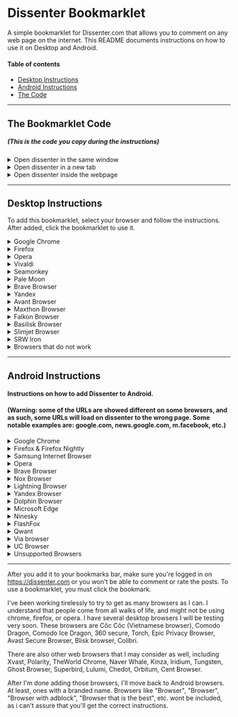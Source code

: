 # Dissenter Bookmarklet

A simple bookmarklet for Dissenter.com that allows you to comment on any web page on the internet. This README documents instructions on how to use it on Desktop and Android.

#### Table of contents
* [Desktop Instructions](#desktop-instructions)
* [Android Instructions](#android-instructions)
* [The Code](#the-bookmarklet-code)

---

## The Bookmarklet Code
##### (This is the code you copy during the instructions)

<details><summary>Open dissenter in the same window</summary>
<p>
  
 #### This opens dissenter in the same window. Reccommended for Android.
 
 ```Javascript
 javascript:(function(){window.location=('https://dissenter.com/discussion/begin?url='+location+'')})(); 
 ```
 
 </p>
</details>

<details><summary>Open dissenter in a new tab</summary>
<p>
  
  #### This opens dissenter in a new tab. Works on android, but could be inconvenient based on your browser.
  
 ```javascript
  javascript:(function(){window.open('https://dissenter.com/discussion/begin?url='+location+'')})();
 ```
 
 </p>
</details>

<details><summary>Open dissenter inside the webpage</summary>
<p>
 
 #### This opens dissenter inside the webpage, mimicing a real comments section on a real site. Not recommended for Android. Credits to @Mumberthrax on Gab for this script. Click the bookmarklet to toggle it on/off

#### Warning: This code does not work on some browsers that are listed above. If this code does not work, try a different code or browser.

 ```javascript
 javascript:(function(){var frame=document.getElementById("ifrm");if(frame!==null){frame.parentNode.removeChild(frame)}else{var iframe=document.createElement('iframe');iframe.src='https://dissenter.com/discussion/begin?url='+encodeURIComponent(location.href);iframe.style.width="25%";iframe.style.height=window.innerHeight+'px';iframe.style.top="0";iframe.style.right="0";iframe.style.position="fixed";iframe.style.zIndex="9999";iframe.setAttribute('id','ifrm');document.body.appendChild(iframe)}})();
 ```
 
 </p>
</details>

---

## Desktop Instructions

To add this bookmarklet, select your browser and follow the instructions. After added, click the bookmarklet to use it.

<details><summary>Google Chrome</summary>
<p>
  
#### Google Chrome
  
Select the code and drag it into your bookmarks bar. Make sure the bookmarks bar is visible on your browser. If you want, you can change the name of the Bookmarklet.

Alternatively, you can copy the code to your clipboard, right click the bookmarks bar, and click "Paste".

If you are using Google Chrome on linux, you may have to follow the Opera instructions (except the 'heart' is instead a star)
</p>
</details>

<details><summary>Firefox</summary>
<p>
  
  #### Firefox
Select the code and drag it into your bookmarks bar. Make sure the bookmarks bar is visible on your browser. If you want, you can change the name of the Bookmarklet.

Alternatively, you can copy the code to your clipboard, right click the bookmarks bar, and click "Paste".

</p>
</details>

<details><summary>Opera</summary>
<p>
  
#### Opera 
  
Go to any website, and click the heart to the right of the URL bar to "add to bookmarks", and select "bookmarks bar", then, on the bookmarks bar, right click > edit the bookmark you just added, and replace the Address with the bookmarklet code, and the name to whatever you'd like. 
</p>
</details>


<details><summary>Vivaldi</summary>
<p>
  
#### Vivaldi
  
Make sure the bookmarks bar is enabled, (Ctrl+Shift+B to enable), then go to any webpage, click the "add bookmark" button on the URL bar to the right. Change the URL to the bookmarklet code, and the name to whatever you'd like.
</p>
</details>


<details><summary>Seamonkey</summary>
<p>
  
#### Seamonkey
  
Make sure the bookmarks bar is enabled, then right click the bookmarks bar > New Bookmark... then add the code in "Location", and change the name to whatever you want.
</p>
</details>


<details><summary>Pale Moon</summary>
<p>
  
#### Pale Moon
  
Make sure the bookmarks bar is enabled, then right click the bookmarks bar > New Bookmark... then add the code in "Location", and change the name to whatever you want.
</p>
</details>
  

<details><summary>Brave Browser</summary>
<p>
  
#### Brave Browser
  
Make sure the bookmarks bar is enabled (Ctrl+Shift+B), then, copy the code, and right click the bookmarks bar and click "paste". If you want to change the name of the bookmark, right click it and click edit.
</p>
</details>
  

<details><summary>Yandex</summary>
<p>
  
#### Yandex (Russian bots smh)
  
Make sure the bookmarks bar is enabled (Ctrl+Shift+B), then, copy the code, and right click the bookmarks bar and click "paste". If you want to change the name of the bookmark, right click it and click edit.
</p>
</details>

<details><summary>Avant Browser</summary>
<p>

#### Avant Browser
Make sure the bookmarks bar is enabled. This can be done by right clicking on the top of the window, and selecting "Bookmarks Bar". Next, click the star to the left of the URL bar, then click "New Bookmark", then change the name if you want to. Right click the bookmark you just made, click edit, then copy and paste the code into the URL field and click OK. 

</p>
</details>

<details><summary>Maxthon Browser</summary>
<p>

#### Maxthon Browser
Make sure the favorites bar is enabled. This can be done by right clicking on the top of the window, and selecting "Favorites Bar". Go to any webpage, then right click the favorites bar, click "Add to here", then paste the code in "URL" and change the title if you want to.

</p>
</details>

<details><summary>Falkon Browser</summary>
<p>

#### Falkon Browser
Make sure the bookmarks bar is enabled. Go to any webpage, then click the start button, and click "Add to bookmarks" Then right click the bookmark you just made, click edit, and paste the code in "Adress" and change the title if you want to.

</p>
</details>

<details><summary>Basilisk Browser</summary>
<p>

#### Basilisk Browser
Make sure the bookmarks bar is enabled. Copy the code, right click the bookmarks bar, and click "Paste". Right click the bookmark, and click Properties if you'd like to change the name.

</p>
</details>
  
  <details><summary>Slimjet Browser</summary>
<p>

#### Slimjet Browser
Make sure the bookmarks bar is enabled. Copy the code, right click the bookmarks bar, and click "Paste". Right click the bookmark, and click edit if you'd like to change the name.
</p>
</details>

<details><summary>SRW Iron</summary>
<p>
  
  #### SRW Iron
Make sure the bookmarks bar is enabled. Copy the code, right click the bookmarks bar, and click "Paste". Right click the bookmark, and click edit if you'd like to change the name.
</p>
</details>

<details><summary>Browsers that do not work</summary>
<p>
  
#### Browsers that wont work with this because they don't support bookmarklets. Keep in mind there might be a workaround, but it would require digging into complicated instructions.

Microsoft Edge, Waterfox, Konqueror, Otter Browser, GNU Icecat, Dooble, Tor Browser and qute browser.

</p>
</details>

---

## Android Instructions

#### Instructions on how to add Dissenter to Android.

#### (Warning: some of the URLs are showed different on some browsers, and as such, some URLs will load on dissenter to the wrong page. Some notable examples are: google.com, news.google.com, m.facebook, etc.)

<details><summary>Google Chrome</summary>
<p>
  
  #### Google Chrome
  
  Copy the code to your clipboard, then go to to any site, tap the 3 ⋮ (the menu) and click the star at the top of the menu, then, if you're quick enough, tap on "edit" from the prompt that appears when adding the bookmark, or navigate to the bookmarks settings by going to ⋮ > Bookmarks, then long press on the bookmark you just added and tap the pencil icon at the top menu. Afterwards, change the URL to the code, and (Highly recommended) change the name to something like "Dissenter". To use the bookmarklet, when you are on a web page you want to open in dissenter, type the bookmark name into the URL bar and tap the bookmark in the suggested URL list.
  
</p>
</details>


<details><summary>Firefox & Firefox Nightly</summary>
<p>
  
  #### Firefox
  
  Copy the code to your clipboard, then go to to any site, tap the 3 ⋮ (the menu) and click the star at the top of the menu, then, if you're quick enough, tap on "options" from the prompt that appears when adding the bookmark, or navigate to the bookmarks settings by going to ⋮ > Bookmarks, then long press on the bookmark you just added and tap "Edit" in the dropdown menu. Afterwards, change the location to the code, and (Highly recommended) change the name to something like "Dissenter". To use the bookmarklet, tap the URL bar, click on the BOOKMARKS tab, and tap the Dissenter bookmark
  
</p>
</details>


<details><summary>Samsung Internet Browser</summary>
<p>
  
  #### Samsung Internet Browser
  
  Copy the code, then go to any site. Tap the menu at the top right (⋮), then tap "add to bookmarks". Change the url to the code, then change the name (Highly recommended), to something you'll remember, like "Dissenter". To use the bookmarklet, tap the bookmarks icon at the bottom, then select the Dissenter bookmarklet you added or, alternatively, you could type the dissenter name into the URL bar, and tap the bookmarklet from the dropdown list.
  
</p>
</details>


<details><summary>Opera</summary>
<p>
  
  #### Opera
  
  Copy the code, and then, on any webpage, tap the ⋮ (3 dots indicating the menu), and click (add to) "Bookmarks" in the menu. Paste the code into the Address section, and (highly recommended) make a name such as Dissent or Dissenter. To use the bookmarklet, when you are on a web page you want to open in dissenter, type the bookmark name into the URL bar and tap the bookmark in the suggested url list.
  
</p>
</details>


<details><summary>Brave Browser</summary>
<p>
  
  #### Brave Browser
  
  Copy the code, then, on any webpage, tap the menu (⋮), and tap the bookmark button at the top (The ribbon), then, either tap "Edit" quickly at the bottom, or go back to the menu, and tap the bookmark button again, to bring you to the edit popup. Then, change the URL to the bookmarklet code, and (highly recommended) change the name to something you'll remember. To use the bookmarklet, tap the URL bar, type the bookmark name in, and then tap the bookmark in the suggested URL list.


  
</p>
</details>


<details><summary>Nox Browser</summary>
<p>
  
  #### Nox Browser
  
  Copy the code, then go to to any site, tap the 3 ⋮ (the menu) and click the star at the top of the menu, then, if you're quick enough, tap on "options" from the prompt that appears when adding the bookmark, or navigate to the bookmarks settings by going to ⋮ > Bookmarks, then long press on the bookmark you just added and tap "Edit" in the dropdown menu. Afterwards, change the location to the code, and (Highly recommended) change the name to something like "Dissenter". To use the bookmarklet, tap the URL bar, type the bookmark name in, and tap the bookmark in the suggested URL list.


  
</p>
</details>


<details><summary>Lightning Browser</summary>
<p>
  
  #### Lightning Browser
  
  Copy the code, then go to any website, tap the menu (⋮), then tap "add bookmark". Afterwards, go back to the menu (⋮), then tap "Bookmarks", and long press on the bookmark you just made, and tap "Edit Bookmark". Then, change the URL to the code, and (highly reccommended) change the name to something you'll remember. To use the bookmarklet, tap the menu (⋮), then tap "Bookmarks", then tap the Dissenter bookmarklet in the list.
  
</p>
</details>


<details><summary>Yandex Browser</summary>
<p>
  
  #### Yandex Browser
  
  Copy the code, then go to any website, tap the menu (⋮), then tap "add to bookmarks". Then go back to that menu, tap "Edit Bookmark", and change the adress to the code and (Highly recommended) change the name to something like "Dissenter". To use the bookmarklet, tap the URL bar, type the bookmark name in, and tap the bookmark in the suggested URL list.
  
</p>
</details>

<details><summary>Dolphin Browser</summary>
<p>
  
  #### Dolphin Browser
  
  Copy the code, then go to any website, tap the Star icon next to the URL bar, then at the bottom, tap "Add Bookmark". Now is a convenient time to change the name. Then, tap the star icon again, and long-press the bookmark you just added, tap "Edit bookmark", and change the URL to the code, and the name if you havent already. Then, if you want to, you can assign a gesture to the bookmark to make it even EASIER to use dissenter. To use dissenter, simply tap the star icon next to the url bar, and tap the bookmarklet. OR, if you have the gesture assigned, do the gesture instead.
  
</p>
</details>


<details><summary>Microsoft Edge</summary>
<p>
  
  #### Microsoft Edge
  
  Copy the code, go to any website, then tap the star/menu button at the top right, tap "Add current page to Favorites", then tap the ⋮ next to the bookmark that was just made, then tap "Edit". Change the URL to the Bookmarklet code, and add a name if you want. To use it, type the bookmarklet name into the URL bar and tap the bookmarklet from the dropdown list. (Tapping the menu and tapping the bookmarklet DOES NOT WORK, unfortunately.)
  
</p>
</details>


<details><summary>Ninesky</summary>
<p>
  
  #### Ninesky
  
  #### (has advertisements, highly recommend switching browsers)
  Copy the code, then go to any website. Tap the menu button in the middle at the bottom, then tap "Add bookmark". Change the name to what you want (Highly recommended). Then, change the URL to the code. Click "finish" at the top right. To use this bookmarklet, type in the URL bar the name of the bookmarklet, then tap the bookmarklet in the dropdown list.
  
</p>
</details>


<details><summary>FlashFox</summary>
<p>
  
  #### FlashFox
  
  Copy the code, then go to any website. Tap the menu (⋮), then tap the star icon. If you're quick enough, tap the "options" on the popup that appears on the bottom of the screen. Otherwise, tap the URL bar, then go to the "Bookmarks" tab. Long press on the bookmark you just added, tap "edit", then change the Location to the bookmarklet code, and the name to something you'll remember, then click 'OK'. When you're on a page you want to Dissent, simply tap the URL bar, tap "Bookmarks" tab, then tap the bookmarklet. Alternatively, you can just type the bookmarklet name in the URL bar, then tap the bookmarklet from the dropdown list.
  
</p>
</details>


<details><summary>Qwant</summary>
<p>
  
  #### Qwant
  
  Copy the code, then go to any website. Tap the menu (⋮), then tap the star icon. If you're quick enough, tap the "options" on the popup that appears on the bottom of the screen. Otherwise, tap the URL bar, then go to the "Bookmarks" tab. Long press on the bookmark you just added, tap "edit", then change the Location to the bookmarklet code, and the name to something you'll remember, then click 'OK'. When you're on a page you want to Dissent, simply tap the URL bar, tap "Bookmarks" tab, then tap the bookmarklet. Alternatively, you can just type the bookmarklet name in the URL bar, then tap the bookmarklet from the dropdown list.
  
</p>
</details>


<details><summary>Via browser</summary>
<p>
  
  #### Via Browser
  
  Copy the code, then go to any website. Tap the menu (3 horizontal bars at bottom right), then tap "Add Bookmark". Change the URL to the Bookmarklet code, and the name to something you'll remember. Click OK. To use the bookmarklet, type the bookmarklet name in the URL bar, then tap the bookmarklet from the dropdown list.
  
</p>
</details>



<details><summary>UC Browser</summary>
<p>

### No.

I tried using UC browser on my 300 dollar phone, and it lagged it because it is bloatware and has tons of adware (and likely malware). I uninstalled it immediately. It's so bad, it was even removed from Google play in November of 2017 for 30 days for sending sensitive user data to China, as well as showing misleading and malicious ads to its users. UC browser is made by UCWeb. The chairman of UCWeb is Lei Jun. The CEO of Xiaomi, chairman of Kingsoft and YY.com is also Lei Jun. Kingsoft owns Cheetah Mobile, who makes Clean Master. Clean Master is also bloatware and has excessive advertisements, and Xiamoi literally has built in bloatware and adware. 
The same person is behind Xiaomi, UC browser and clean master. I very highly suggest you change browsers.
  
</p>
</details>

<details><summary>Unsupported Browsers</summary>
<p>

#### Unsupported browsers

PHX browser, DuckDuckGo, Puffin, Cm browser, Maxthon, 'Firefox Focus', Cake browser, 'Opera Touch', Dolphin Zero, Rocket browser, Aloha Browser, Inbrowser,

</p>
</details>

---

After you add it to your bookmarks bar, make sure you're logged in on https://dissenter.com or you won't be able to comment or rate the posts. To use a bookmarklet, you must click the bookmark.

I've been working tirelessly to try to get as many browsers as I can. I understand that people come from all walks of life, and might not be using chrome, firefox, or opera. I have several desktop browsers I will be testing very soon. These browsers are Côc Côc (Vietnamese browser), Comodo Dragon, Comodo Ice Dragon, 360 secure, Torch, Epic Privacy Browser, Avast Secure Browser, Blisk browser, Colibri.

There are also other web browsers that I may consider as well, including  Xvast, Polarity, TheWorld Chrome, Naver Whale, Kinza, Iridium, Tungsten, Ghost Browser, Superbird, Lulumi, Chedot, Orbitum, Cent Browser.

After I'm done adding those browsers, I'll move back to Android browsers. At least, ones with a branded name. Browsers like "Browser", "Browser", "Browser with adblock", "Browser that is the best", etc. wont be included, as i can't assure that you'll get the correct instructions.
